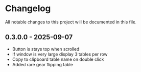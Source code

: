 # Changelog

All notable changes to this project will be documented in this file.

## 0.3.0.0 - 2025-09-07

- Button is stays top when scrolled
- If window is very large display 3 tables per row
- Copy to clipboard table name on double click
- Added rare gear flipping table
